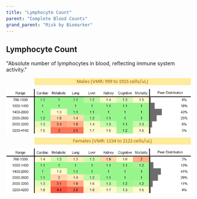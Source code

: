 ```yaml
---
title: "Lymphocyte Count"
parent: "Complete Blood Counts"
grand_parent: "Risk by Biomarker"
---
```



## Lymphocyte Count


"Absolute number of lymphocytes in blood, reflecting immune system activity."

<div style="display: flex; flex-direction: column; gap: 10px;">

  <img src="/assets/images/vmrbiomarker_lymphocytes__male.png" alt="Lymphocyte Count VMR Male" style="margin-left: 15%">
  <img src="/assets/images/rr_lymphocytes__male.png" alt="Lymphocyte Count RR Male">

  <img src="/assets/images/vmrbiomarker_lymphocytes__female.png" alt="Lymphocyte Count VMR Female" style="margin-left: 15%; ">
  <img src="/assets/images/rr_lymphocytes__female.png" alt="Lymphocyte Count RR Female">

</div>



